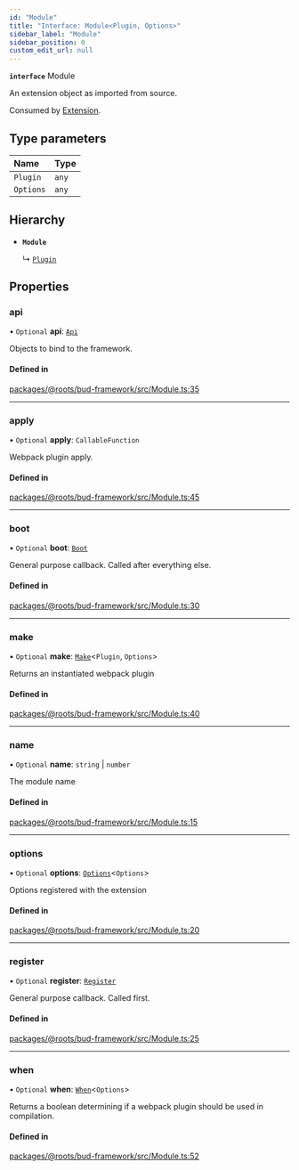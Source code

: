 ```yaml
---
id: "Module"
title: "Interface: Module<Plugin, Options>"
sidebar_label: "Module"
sidebar_position: 0
custom_edit_url: null
---
```


**`interface`** Module

An extension object as imported from source.

Consumed by [Extension](../classes/Extension.md).

## Type parameters

| Name | Type |
| :------ | :------ |
| `Plugin` | `any` |
| `Options` | `any` |

## Hierarchy

- **`Module`**

  ↳ [`Plugin`](Plugin.md)

## Properties

### api

• `Optional` **api**: [`Api`](../modules/Module.md#api)

Objects to bind to the framework.

#### Defined in

[packages/@roots/bud-framework/src/Module.ts:35](https://github.com/roots/bud/blob/1a11bae56/packages/@roots/bud-framework/src/Module.ts#L35)

___

### apply

• `Optional` **apply**: `CallableFunction`

Webpack plugin apply.

#### Defined in

[packages/@roots/bud-framework/src/Module.ts:45](https://github.com/roots/bud/blob/1a11bae56/packages/@roots/bud-framework/src/Module.ts#L45)

___

### boot

• `Optional` **boot**: [`Boot`](../modules/Module.md#boot)

General purpose callback. Called after everything else.

#### Defined in

[packages/@roots/bud-framework/src/Module.ts:30](https://github.com/roots/bud/blob/1a11bae56/packages/@roots/bud-framework/src/Module.ts#L30)

___

### make

• `Optional` **make**: [`Make`](../modules/Module.md#make)<`Plugin`, `Options`\>

Returns an instantiated webpack plugin

#### Defined in

[packages/@roots/bud-framework/src/Module.ts:40](https://github.com/roots/bud/blob/1a11bae56/packages/@roots/bud-framework/src/Module.ts#L40)

___

### name

• `Optional` **name**: `string` \| `number`

The module name

#### Defined in

[packages/@roots/bud-framework/src/Module.ts:15](https://github.com/roots/bud/blob/1a11bae56/packages/@roots/bud-framework/src/Module.ts#L15)

___

### options

• `Optional` **options**: [`Options`](../modules/Module.md#options)<`Options`\>

Options registered with the extension

#### Defined in

[packages/@roots/bud-framework/src/Module.ts:20](https://github.com/roots/bud/blob/1a11bae56/packages/@roots/bud-framework/src/Module.ts#L20)

___

### register

• `Optional` **register**: [`Register`](../modules/Module.md#register)

General purpose callback. Called first.

#### Defined in

[packages/@roots/bud-framework/src/Module.ts:25](https://github.com/roots/bud/blob/1a11bae56/packages/@roots/bud-framework/src/Module.ts#L25)

___

### when

• `Optional` **when**: [`When`](../modules/Module.md#when)<`Options`\>

Returns a boolean determining if
a webpack plugin should be used in
compilation.

#### Defined in

[packages/@roots/bud-framework/src/Module.ts:52](https://github.com/roots/bud/blob/1a11bae56/packages/@roots/bud-framework/src/Module.ts#L52)
